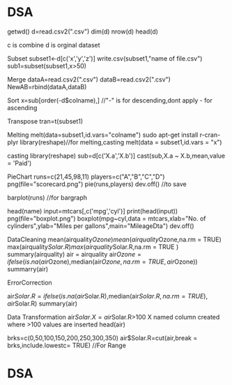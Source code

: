 # DSA

getwd()	
d=read.csv2(".csv")
dim(d)
nrow(d)
head(d)

c is combine
d is orginal dataset



Subset
subset1<-d[c('x','y','z')]
write.csv(subset1,"name of file.csv")
sub1=subset(subset1,x>50)


Merge 
dataA=read.csv2(".csv")
dataB=read.csv2(".csv")
NewAB=rbind(dataA,dataB)

Sort
x=sub[order(-d$colname),] //"-" is for descending,dont apply - for ascending

Transpose
tran=t(subset1)

Melting
melt(data=subset1,id.vars="colname")
sudo apt-get install r-cran-plyr
library(reshape)//for melting,casting
melt(data = subset1,id.vars = "x")

casting
library(reshape)
sub=d[c('X.a','X.b')]
cast(sub,X.a ~ X.b,mean,value = 'Paid')

PieChart
runs=c(21,45,98,11)
players=c("A","B","C","D")
png(file="scorecard.png")
pie(runs,players)
dev.off()	//to save

barplot(runs)	//for bargraph


head(name)
input=mtcars[,c('mpg','cyl')]
print(head(input))
png(file="boxplot.png")
boxplot(mpg~cyl,data = mtcars,xlab="No. of cylinders",ylab="Miles per gallons",main="MileageDta")
dev.off()


DataCleaning
mean(airquality$Ozone)
mean(airquality$Ozone,na.rm = TRUE)
max(airquality$Solar.R)
max(airquality$Solar.R,na.rm = TRUE )
summary(airquality)
air = airquality
air$Ozone=ifelse(is.na(air$Ozone),median(air$Ozone,na.rm = TRUE,air$Ozone))
summarry(air)

ErrorCorrection

air$Solar.R=ifelse(is.na(air$Solar.R),median(air$Solar.R,na.rm =TRUE),air$Solar.R)
summary(air)

Data Transformation
air$Solar.X=air$Solar.R>100			X named column created where >100 values are inserted
head(air)

brks=c(0,50,100,150,200,250,300,350)
air$Solar.R=cut(air,break = brks,include.lowestc= TRUE)  //For Range
# DSA
